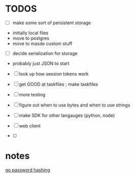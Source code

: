 TODOS
=====

- [ ] make some sort of persistent storage 
- initially local files 
- move to postgres 
- move to masde custom stuff
- [ ] decide serialization for storage 
- probably just JSON to start 
- [ ] look up how session tokens work 
- [ ] get GOOD at taskfiles ; make taskfiles
- [ ] more testing

- [ ] figure out when to use bytes and when to use strings
- [ ] make SDK for other langauges (python, node)
- [ ] web client 
- [ ] 

# notes 
[go password hashing](https://medium.com/@rnp0728/secure-password-hashing-in-go-a-comprehensive-guide-5500e19e7c1f)
